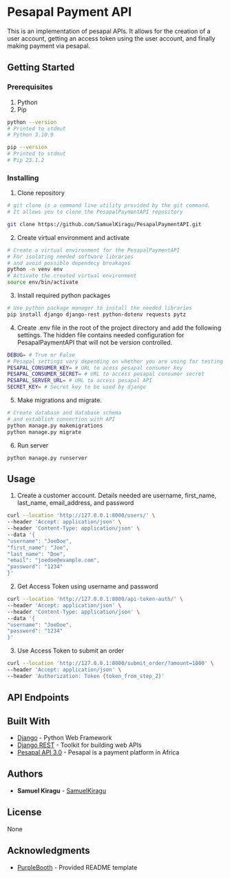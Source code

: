 # Pesapal Payment API
This is an implementation of pesapal APIs. It allows for the creation of a user account, getting an access token using the user account, and finally making payment via pesapal.

## Getting Started

### Prerequisites

1. Python
2. Pip

```bash
python --version
# Printed to stdout
# Python 3.10.9

pip --version
# Printed to stdout
# Pip 23.1.2
```

### Installing

1. Clone repository

```bash
# git clone is a command line utility provided by the git command. 
# It allows you to clone the PesapalPaymentAPI repository

git clone https://github.com/SamuelKiragu/PesapalPaymentAPI.git
```

2. Create virtual environment and activate

```bash
# Create a virtual environment for the PesapalPaymentAPI
# For isolating needed software libraries 
# and avoid possible dependecy breakages 
python -m venv env
# Activate the created virtual environment
source env/bin/activate
```

3. Install required python packages

```bash
# Use python package manager to install the needed libraries
pip install django django-rest python-dotenv requests pytz
```
4. Create .env file in the root of the project directory and add the following settings. The hidden file contains needed configuration for PesapalPaymentAPI that will not be version controlled.

```bash
DEBUG= # True or False
# Pesapal settings vary depending on whether you are using for testing or production purposes
PESAPAL_CONSUMER_KEY= # URL to acess pesapal consumer key
PESAPAL_CONSUMER_SECRET= # URL to access pesapal consumer secret
PESAPAL_SERVER_URL= # URL to access pesapal API
SECRET_KEY= # Secret key to be used by django
```

5. Make migrations and migrate.
```bash
# Create database and database schema 
# and establish connection with API
python manage.py makemigrations
python manage.py migrate
```

6. Run server

```
python manage.py runserver
```

## Usage
1. Create a customer account. Details needed are username, first_name, last_name, email_address, and password
```bash
curl --location 'http://127.0.0.1:8000/users/' \
--header 'Accept: application/json' \
--header 'Content-Type: application/json' \
--data '{
"username": "JoeDoe",
"first_name": "Joe",
"last_name": "Doe",
"email": "joedoe@example.com",
"password": "1234"
}'
```
2. Get Access Token using username and password
```bash
curl --location 'http://127.0.0.1:8000/api-token-auth/' \
--header 'Accept: application/json' \
--header 'Content-Type: application/json' \
--data '{
"username": "JoeDoe",
"password": "1234"
}'
```
3. Use Access Token to submit an order
```bash
curl --location 'http://127.0.0.1:8000/submit_order/?amount=1000' \ 
--header 'Accept: application/json' \ 
--header 'Authorization: Token {token_from_step_2}'
```

## API Endpoints



## Built With

* [Django](https://djangoproject.com/) - Python Web Framework
* [Django REST](https://django-rest-framework.org) - Toolkit for building web APIs
* [Pesapal API 3.0](https://developer.pesapal.com/) - Pesapal is a payment platform in Africa

## Authors

* **Samuel Kiragu** - [SamuelKiragu](https://github.com/SamuelKiragu)

## License

None

## Acknowledgments
* [PurpleBooth](https://github.com/PurpleBooth) - Provided README template
